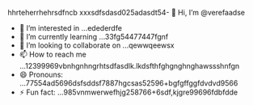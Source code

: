 hhrteherrhehrsdfncb xxxsdfsdasd025adasdt54- 👋 Hi, I’m @verefaadse
- 👀 I’m interested in ...edederdfe
- 🌱 I’m currently learning ...33fg54477447fgnf
- 💞️ I’m looking to collaborate on ...qewwqeewsx
- 📫 How to reach me ...12399969vbnhgnhngrhtsdfasdlk.lkdsfthfghgnghnghawssshnfgn
- 😄 Pronouns: ...77554ad5696dsfsddsf7887hgcsas52596+bgfgffggfdvdvd9566
- ⚡ Fun fact: ...985vnmwerwefhjg258766+6sdf,kjgre99696fdbfdde
<!---65wercxvsdf GitHub profile.grbgfbfwtwfhjfhjjhfgjhjguy
You can click the Preview link to take a look at 45your changfsd2662dgr485965
99gbvcvqafhnmg
525603vcf
nbbn66362
dvdvdv
bggfbgbgf

